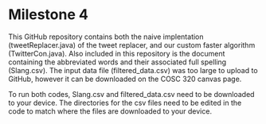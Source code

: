 # Milestone 4

This GitHub repository contains both the naive implentation (tweetReplacer.java) of the tweet replacer, and our custom faster algorithm (TwitterCon.java). Also included in this repository is the document containing the abbreviated words and their associated full spelling (Slang.csv). The input data file (filtered_data.csv) was too large to upload to GitHub, however it can be downloaded on the COSC 320 canvas page.

To run both codes, Slang.csv and filtered_data.csv need to be downloaded to your device. The directories for the csv files need to be edited in the code to match where the files are downloaded to your device.

